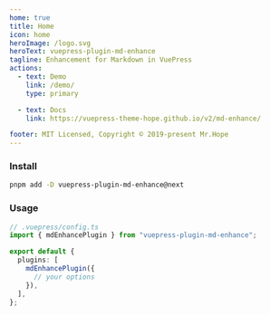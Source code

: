 ```yaml
---
home: true
title: Home
icon: home
heroImage: /logo.svg
heroText: vuepress-plugin-md-enhance
tagline: Enhancement for Markdown in VuePress
actions:
  - text: Demo
    link: /demo/
    type: primary

  - text: Docs
    link: https://vuepress-theme-hope.github.io/v2/md-enhance/

footer: MIT Licensed, Copyright © 2019-present Mr.Hope
---
```


### Install

```bash
pnpm add -D vuepress-plugin-md-enhance@next
```

### Usage

```ts
// .vuepress/config.ts
import { mdEnhancePlugin } from "vuepress-plugin-md-enhance";

export default {
  plugins: [
    mdEnhancePlugin({
      // your options
    }),
  ],
};
```
